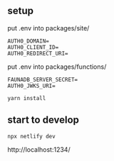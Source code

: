 ## setup

put .env into packages/site/

```
AUTH0_DOMAIN=
AUTH0_CLIENT_ID=
AUTH0_REDIRECT_URI=
```

put .env into packages/functions/

```
FAUNADB_SERVER_SECRET=
AUTH0_JWKS_URI=
```

```
yarn install
```

## start to develop

```
npx netlify dev
```

http://localhost:1234/